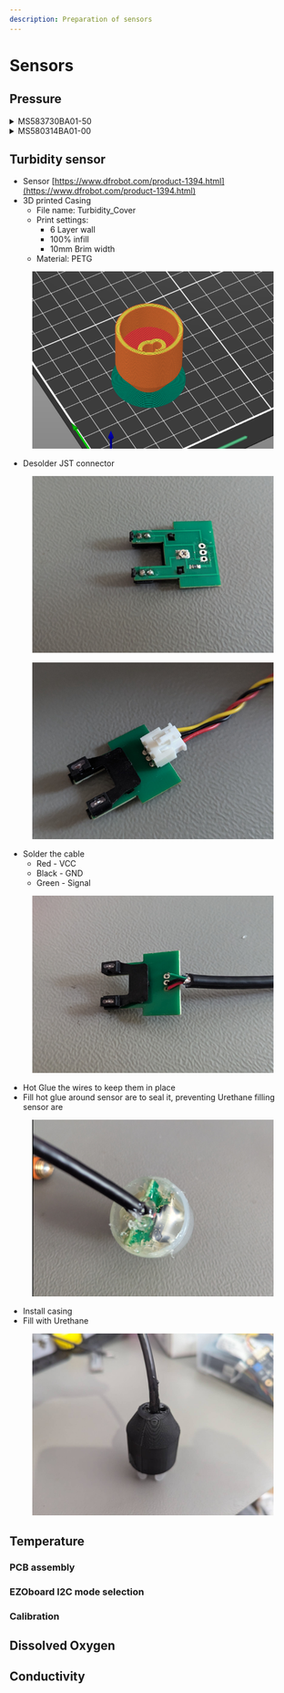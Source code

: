 ```yaml
---
description: Preparation of sensors
---
```


# Sensors

## Pressure

<details>

<summary>MS583730BA01-50</summary>

**Components**

* Sensor [https://www.digikey.it/en/products/detail/te-connectivity-measurement-specialties/MS583730BA01-50/5629501?s=N4IgTCBcDaILIGUCsAOAzAdjQBgEIEFsBGAWiWxAF0BfIA](https://www.digikey.it/en/products/detail/te-connectivity-measurement-specialties/MS583730BA01-50/5629501?s=N4IgTCBcDaILIGUCsAOAzAdjQBgEIEFsBGAWiWxAF0BfIA)
* 3D printed casing
* Cable&#x20;
* SMD 0.1uF Capacitor
* o-ring
* Flexible Urethane 8800
  * Syringe to inject liquid inside casing

**Steps**

* 3D print
  * File name:
    * MS583730BA01-50-Enclosure\_inner
    * MS583730BA01-50- Enclosure\_outer
  * Print settings
    * 6 Layer walls
    * 100% infill
  * Material: PETG

<img src="../.gitbook/assets/Screenshot from 2024-07-30 16-39-47.png" alt="" data-size="original">

* Solder capacitor and cable

<img src="../.gitbook/assets/2020_0110_161123_004.JPG" alt="" data-size="original">![](../.gitbook/assets/2020\_0110\_165156\_006.JPG)

* Apply conformal coating on soldering
* Install o-ring to sensor
* Clean cable with IPA
* Insert sensor to casing

![](<../.gitbook/assets/Screenshot from 2024-07-30 17-30-42.png>)

* Mount external casing

![](<../.gitbook/assets/Screenshot from 2024-07-30 17-31-30.png>)

* Apply tape on the end to prevent leaking

![](<../.gitbook/assets/Screenshot from 2024-07-30 17-31-54.png>)

* Fill casing with Urethane (using syringe)

![](<../.gitbook/assets/Screenshot from 2024-07-30 17-32-18.png>)

* Cure it



</details>

<details>

<summary>MS580314BA01-00</summary>

**Components**

* Sensor
* 3D printed
  * MS580314BA01-00-Enclosure\_inner
  * MS580314BA01-00 - Enclosure\_outer
* Cable
* Flexible Urethane 8800

**Steps**

* 3D print
  * 6 Layer walls
  * 100% infill
  * PETG

<img src="../.gitbook/assets/Screenshot from 2024-07-30 17-22-37.png" alt="" data-size="original">

* Solder capacitor and cable
* Apply conformal coating
* Clean cable with IPA
* Insert sensor to casing

<img src="../.gitbook/assets/Screenshot from 2024-07-30 17-46-16.png" alt="" data-size="original">

* Mount external casing
* Apply tape to prevent Urethane leaking

<img src="../.gitbook/assets/Screenshot from 2024-07-30 17-48-16.png" alt="" data-size="original">

* Fill casing with Urethane
* Cure itdone

<img src="../.gitbook/assets/Screenshot from 2024-07-30 17-48-44.png" alt="" data-size="original">

</details>

## Turbidity sensor

* Sensor [https://www.dfrobot.com/product-1394.html](https://www.dfrobot.com/product-1394.html)
* 3D printed Casing
  * File name: Turbidity\_Cover
  * Print settings:
    * 6 Layer wall
    * 100% infill
    * 10mm Brim width
  * Material: PETG

<figure><img src="../.gitbook/assets/Screenshot from 2024-07-30 17-58-01.png" alt=""><figcaption></figcaption></figure>

* Desolder JST connector

<div>

<figure><img src="../.gitbook/assets/Screenshot from 2024-07-30 19-55-05 (1).png" alt=""><figcaption></figcaption></figure>

 

<figure><img src="../.gitbook/assets/Screenshot from 2024-07-30 19-55-03.png" alt=""><figcaption></figcaption></figure>

</div>

* Solder the cable
  * Red - VCC
  * Black - GND
  * Green - Signal

<figure><img src="../.gitbook/assets/Screenshot from 2024-07-30 19-56-50.png" alt=""><figcaption></figcaption></figure>

* Hot Glue the wires to keep them in place
* Fill hot glue around sensor are to seal it, preventing Urethane filling sensor are

<figure><img src="../.gitbook/assets/Screenshot from 2024-07-30 20-43-11.png" alt=""><figcaption></figcaption></figure>

* Install casing
* Fill with Urethane

<figure><img src="../.gitbook/assets/signal-2024-07-30-214602.jpeg" alt=""><figcaption></figcaption></figure>

## Temperature

### PCB assembly

### EZOboard I2C mode selection

### Calibration

## Dissolved Oxygen



## Conductivity







